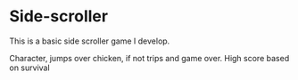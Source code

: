 # Side-scroller
This is a basic side scroller game I develop.

Character, jumps over chicken, if not trips and game over.
High score based on survival
